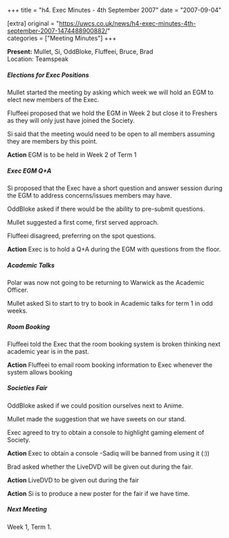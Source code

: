 +++
title = "h4. Exec Minutes - 4th September 2007"
date = "2007-09-04"

[extra]
original = "https://uwcs.co.uk/news/h4-exec-minutes-4th-september-2007-1474488900882/"    
categories = ["Meeting Minutes"]
+++

**Present:** Mullet, Si, OddBloke, Fluffeei, Bruce, Brad  
Location: Teamspeak

##### Elections for Exec Positions

Mullet started the meeting by asking which week we will hold an EGM to elect new members of the Exec.

Fluffeei proposed that we hold the EGM in Week 2 but close it to Freshers as they will only just have joined the Society.

Si said that the meeting would need to be open to all members assuming they are members by this point.

**Action** EGM is to be held in Week 2 of Term 1

##### Exec EGM Q+A

Si proposed that the Exec have a short question and answer session during the EGM to address concerns/issues members may have.

OddBloke asked if there would be the ability to pre-submit questions.

Mullet suggested a first come, first served approach.

Fluffeei disagreed, preferring on the spot questions.

**Action** Exec is to hold a Q+A during the EGM with questions from the floor.

##### Academic Talks

Polar was now not going to be returning to Warwick as the Academic Officer.

Mullet asked Si to start to try to book in Academic talks for term 1 in odd weeks.

##### Room Booking

Fluffeei told the Exec that the room booking system is broken thinking next academic year is in the past.

**Action** Fluffeei to email room booking information to Exec whenever the system allows booking

##### Societies Fair

OddBloke asked if we could position ourselves next to Anime.

Mullet made the suggestion that we have sweets on our stand.

Exec agreed to try to obtain a console to highlight gaming element of Society.

**Action** Exec to obtain a console -Sadiq will be banned from using it (:))

Brad asked whether the LiveDVD will be given out during the fair.

**Action** LiveDVD to be given out during the fair

**Action** Si is to produce a new poster for the fair if we have time.

##### Next Meeting

Week 1, Term 1.

